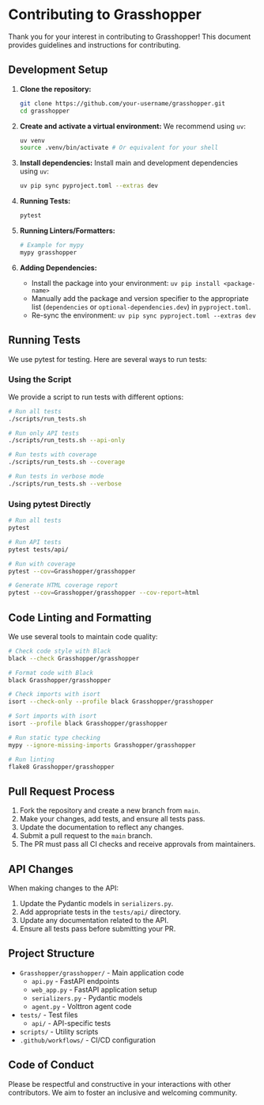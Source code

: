 # Contributing to Grasshopper

Thank you for your interest in contributing to Grasshopper! This document provides guidelines and instructions for contributing.

## Development Setup

1.  **Clone the repository:**
    ```bash
    git clone https://github.com/your-username/grasshopper.git
    cd grasshopper
    ```

2.  **Create and activate a virtual environment:**
    We recommend using `uv`:
    ```bash
    uv venv
    source .venv/bin/activate # Or equivalent for your shell
    ```

3.  **Install dependencies:**
    Install main and development dependencies using `uv`:
    ```bash
    uv pip sync pyproject.toml --extras dev
    ```

4.  **Running Tests:**
    ```bash
    pytest
    ```

5.  **Running Linters/Formatters:**
    ```bash
    # Example for mypy
    mypy grasshopper
    ```

6.  **Adding Dependencies:**
    *   Install the package into your environment: `uv pip install <package-name>`
    *   Manually add the package and version specifier to the appropriate list (`dependencies` or `optional-dependencies.dev`) in `pyproject.toml`.
    *   Re-sync the environment: `uv pip sync pyproject.toml --extras dev`

## Running Tests

We use pytest for testing. Here are several ways to run tests:

### Using the Script

We provide a script to run tests with different options:

```bash
# Run all tests
./scripts/run_tests.sh

# Run only API tests
./scripts/run_tests.sh --api-only

# Run tests with coverage
./scripts/run_tests.sh --coverage

# Run tests in verbose mode
./scripts/run_tests.sh --verbose
```

### Using pytest Directly

```bash
# Run all tests
pytest

# Run API tests
pytest tests/api/

# Run with coverage
pytest --cov=Grasshopper/grasshopper

# Generate HTML coverage report
pytest --cov=Grasshopper/grasshopper --cov-report=html
```

## Code Linting and Formatting

We use several tools to maintain code quality:

```bash
# Check code style with Black
black --check Grasshopper/grasshopper

# Format code with Black
black Grasshopper/grasshopper

# Check imports with isort
isort --check-only --profile black Grasshopper/grasshopper

# Sort imports with isort
isort --profile black Grasshopper/grasshopper

# Run static type checking
mypy --ignore-missing-imports Grasshopper/grasshopper

# Run linting
flake8 Grasshopper/grasshopper
```

## Pull Request Process

1. Fork the repository and create a new branch from `main`.
2. Make your changes, add tests, and ensure all tests pass.
3. Update the documentation to reflect any changes.
4. Submit a pull request to the `main` branch.
5. The PR must pass all CI checks and receive approvals from maintainers.

## API Changes

When making changes to the API:

1. Update the Pydantic models in `serializers.py`.
2. Add appropriate tests in the `tests/api/` directory.
3. Update any documentation related to the API.
4. Ensure all tests pass before submitting your PR.

## Project Structure

- `Grasshopper/grasshopper/` - Main application code
  - `api.py` - FastAPI endpoints
  - `web_app.py` - FastAPI application setup
  - `serializers.py` - Pydantic models
  - `agent.py` - Volttron agent code
- `tests/` - Test files
  - `api/` - API-specific tests
- `scripts/` - Utility scripts
- `.github/workflows/` - CI/CD configuration

## Code of Conduct

Please be respectful and constructive in your interactions with other contributors. We aim to foster an inclusive and welcoming community.